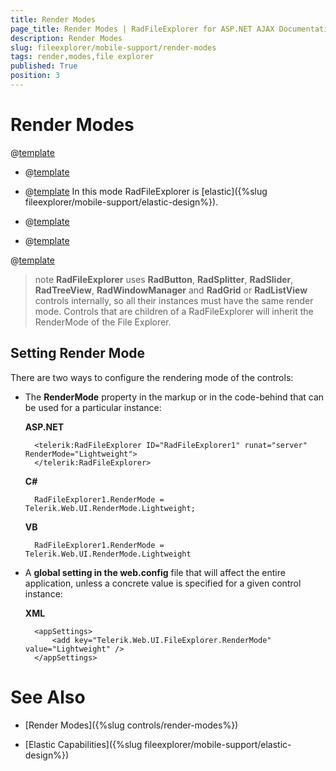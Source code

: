 ```yaml
---
title: Render Modes
page_title: Render Modes | RadFileExplorer for ASP.NET AJAX Documentation
description: Render Modes
slug: fileexplorer/mobile-support/render-modes
tags: render,modes,file explorer
published: True
position: 3
---
```


# Render Modes

@[template](/_templates/common/render-mode.md#intro-all "control: RadFileExplorer, version: Q3 2015")

* @[template](/_templates/common/render-mode.md#classic-desc)

* @[template](/_templates/common/render-mode.md#lightweight-desc) In this mode RadFileExplorer is [elastic]({%slug fileexplorer/mobile-support/elastic-design%}).

* @[template](/_templates/common/render-mode.md#mobile-desc)

* @[template](/_templates/common/render-mode.md#auto-desc)

@[template](/_templates/common/render-mode.md#do-not-mix-modes-all "control: RadFileExplorer")

>note **RadFileExplorer** uses **RadButton**, **RadSplitter**, **RadSlider**, **RadTreeView**, **RadWindowManager** and **RadGrid** or **RadListView** controls internally, so all their instances must have the same render mode. Controls that are children of a RadFileExplorer will inherit the RenderMode of the File Explorer.


## Setting Render Mode

There are two ways to configure the rendering mode of the controls:

* The **RenderMode** property in the markup or in the code-behind that can be used for a particular instance:

	__ASP.NET__

		<telerik:RadFileExplorer ID="RadFileExplorer1" runat="server" RenderMode="Lightweight">
		</telerik:RadFileExplorer>


	__C#__

		RadFileExplorer1.RenderMode = Telerik.Web.UI.RenderMode.Lightweight;

	__VB__

		RadFileExplorer1.RenderMode = Telerik.Web.UI.RenderMode.Lightweight



* A **global setting in the web.config** file that will affect the entire application, unless a concrete value is specified for a given control instance:

	__XML__

		<appSettings>
			<add key="Telerik.Web.UI.FileExplorer.RenderMode" value="Lightweight" />
		</appSettings>

	




# See Also

* [Render Modes]({%slug controls/render-modes%})

* [Elastic Capabilities]({%slug fileexplorer/mobile-support/elastic-design%})

